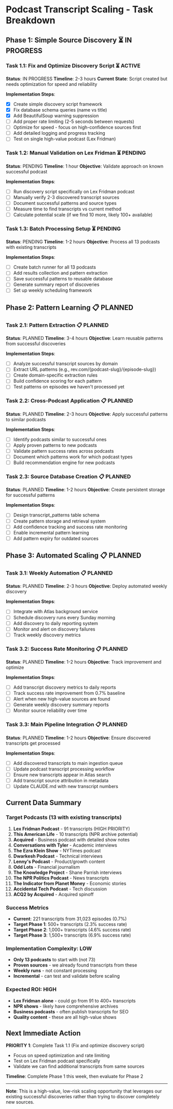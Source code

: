 # Podcast Transcript Scaling - Task Breakdown

## Phase 1: Simple Source Discovery ⏳ IN PROGRESS

### Task 1.1: Fix and Optimize Discovery Script ⏳ ACTIVE
**Status**: IN PROGRESS
**Timeline**: 2-3 hours
**Current State**: Script created but needs optimization for speed and reliability

**Implementation Steps**:
- [x] Create simple discovery script framework
- [x] Fix database schema queries (name vs title)
- [x] Add BeautifulSoup warning suppression
- [ ] Add proper rate limiting (2-5 seconds between requests)
- [ ] Optimize for speed - focus on high-confidence sources first
- [ ] Add detailed logging and progress tracking
- [ ] Test on single high-value podcast (Lex Fridman)

### Task 1.2: Manual Validation on Lex Fridman ⏳ PENDING
**Status**: PENDING
**Timeline**: 1 hour
**Objective**: Validate approach on known successful podcast

**Implementation Steps**:
- [ ] Run discovery script specifically on Lex Fridman podcast
- [ ] Manually verify 2-3 discovered transcript sources
- [ ] Document successful patterns and source types
- [ ] Measure time to find transcripts vs current method
- [ ] Calculate potential scale (if we find 10 more, likely 100+ available)

### Task 1.3: Batch Processing Setup ⏳ PENDING
**Status**: PENDING
**Timeline**: 1-2 hours
**Objective**: Process all 13 podcasts with existing transcripts

**Implementation Steps**:
- [ ] Create batch runner for all 13 podcasts
- [ ] Add results collection and pattern extraction
- [ ] Save successful patterns to reusable database
- [ ] Generate summary report of discoveries
- [ ] Set up weekly scheduling framework

## Phase 2: Pattern Learning 📋 PLANNED

### Task 2.1: Pattern Extraction 📋 PLANNED
**Status**: PLANNED
**Timeline**: 3-4 hours
**Objective**: Learn reusable patterns from successful discoveries

**Implementation Steps**:
- [ ] Analyze successful transcript sources by domain
- [ ] Extract URL patterns (e.g., rev.com/{podcast-slug}/{episode-slug})
- [ ] Create domain-specific extraction rules
- [ ] Build confidence scoring for each pattern
- [ ] Test patterns on episodes we haven't processed yet

### Task 2.2: Cross-Podcast Application 📋 PLANNED
**Status**: PLANNED
**Timeline**: 2-3 hours
**Objective**: Apply successful patterns to similar podcasts

**Implementation Steps**:
- [ ] Identify podcasts similar to successful ones
- [ ] Apply proven patterns to new podcasts
- [ ] Validate pattern success rates across podcasts
- [ ] Document which patterns work for which podcast types
- [ ] Build recommendation engine for new podcasts

### Task 2.3: Source Database Creation 📋 PLANNED
**Status**: PLANNED
**Timeline**: 1-2 hours
**Objective**: Create persistent storage for successful patterns

**Implementation Steps**:
- [ ] Design transcript_patterns table schema
- [ ] Create pattern storage and retrieval system
- [ ] Add confidence tracking and success rate monitoring
- [ ] Enable incremental pattern learning
- [ ] Add pattern expiry for outdated sources

## Phase 3: Automated Scaling 📋 PLANNED

### Task 3.1: Weekly Automation 📋 PLANNED
**Status**: PLANNED
**Timeline**: 2-3 hours
**Objective**: Deploy automated weekly discovery

**Implementation Steps**:
- [ ] Integrate with Atlas background service
- [ ] Schedule discovery runs every Sunday morning
- [ ] Add discovery to daily reporting system
- [ ] Monitor and alert on discovery failures
- [ ] Track weekly discovery metrics

### Task 3.2: Success Rate Monitoring 📋 PLANNED
**Status**: PLANNED
**Timeline**: 1-2 hours
**Objective**: Track improvement and optimize

**Implementation Steps**:
- [ ] Add transcript discovery metrics to daily reports
- [ ] Track success rate improvement from 0.7% baseline
- [ ] Alert when new high-value sources are found
- [ ] Generate weekly discovery summary reports
- [ ] Monitor source reliability over time

### Task 3.3: Main Pipeline Integration 📋 PLANNED
**Status**: PLANNED
**Timeline**: 1-2 hours
**Objective**: Ensure discovered transcripts get processed

**Implementation Steps**:
- [ ] Add discovered transcripts to main ingestion queue
- [ ] Update podcast transcript processing workflow
- [ ] Ensure new transcripts appear in Atlas search
- [ ] Add transcript source attribution in metadata
- [ ] Update CLAUDE.md with new transcript numbers

## Current Data Summary

### Target Podcasts (13 with existing transcripts)
1. **Lex Fridman Podcast** - 91 transcripts (HIGH PRIORITY)
2. **This American Life** - 10 transcripts (NPR archive potential)
3. **Acquired** - Business podcast with detailed show notes
4. **Conversations with Tyler** - Academic interviews
5. **The Ezra Klein Show** - NYTimes podcast
6. **Dwarkesh Podcast** - Technical interviews
7. **Lenny's Podcast** - Product/growth content
8. **Odd Lots** - Financial journalism
9. **The Knowledge Project** - Shane Parrish interviews
10. **The NPR Politics Podcast** - News transcripts
11. **The Indicator from Planet Money** - Economic stories
12. **Accidental Tech Podcast** - Tech discussion
13. **ACQ2 by Acquired** - Acquired spinoff

### Success Metrics
- **Current**: 221 transcripts from 31,023 episodes (0.7%)
- **Target Phase 1**: 500+ transcripts (2.3% success rate)
- **Target Phase 2**: 1,000+ transcripts (4.6% success rate)
- **Target Phase 3**: 1,500+ transcripts (6.9% success rate)

### Implementation Complexity: LOW
- **Only 13 podcasts** to start with (not 73)
- **Proven sources** - we already found transcripts from these
- **Weekly runs** - not constant processing
- **Incremental** - can test and validate before scaling

### Expected ROI: HIGH
- **Lex Fridman alone** - could go from 91 to 400+ transcripts
- **NPR shows** - likely have comprehensive archives
- **Business podcasts** - often publish transcripts for SEO
- **Quality content** - these are all high-value shows

## Next Immediate Action

**PRIORITY 1**: Complete Task 1.1 (Fix and optimize discovery script)
- Focus on speed optimization and rate limiting
- Test on Lex Fridman podcast specifically
- Validate we can find additional transcripts from same sources

**Timeline**: Complete Phase 1 this week, then evaluate for Phase 2

---

**Note**: This is a high-value, low-risk scaling opportunity that leverages our existing successful discoveries rather than trying to discover completely new sources.